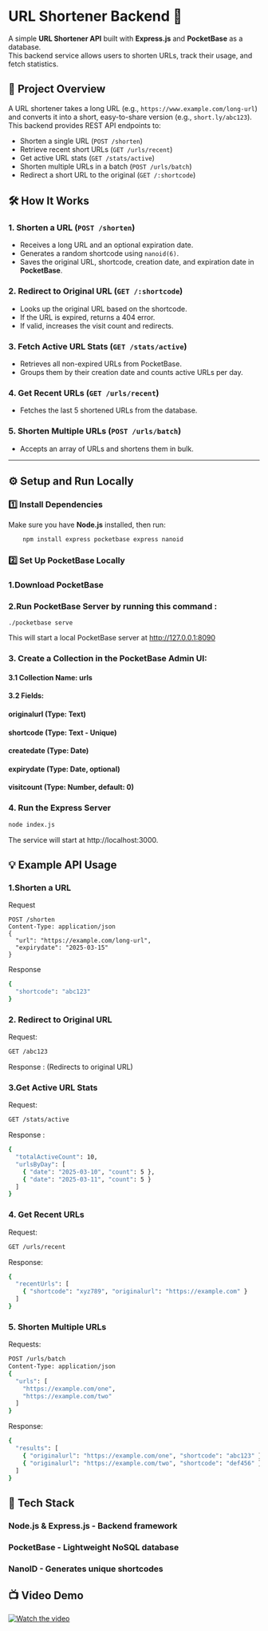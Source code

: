 # URL Shortener Backend 🚀

A simple **URL Shortener API** built with **Express.js** and **PocketBase** as a database.  
This backend service allows users to shorten URLs, track their usage, and fetch statistics.

## 📌 **Project Overview**
A URL shortener takes a long URL (e.g., `https://www.example.com/long-url`) and converts it into a short, easy-to-share version (e.g., `short.ly/abc123`).  
This backend provides REST API endpoints to:
- Shorten a single URL (`POST /shorten`)
- Retrieve recent short URLs (`GET /urls/recent`)
- Get active URL stats (`GET /stats/active`)
- Shorten multiple URLs in a batch (`POST /urls/batch`)
- Redirect a short URL to the original (`GET /:shortcode`)

## 🛠 **How It Works**
### **1. Shorten a URL (`POST /shorten`)**
- Receives a long URL and an optional expiration date.
- Generates a random shortcode using `nanoid(6)`.
- Saves the original URL, shortcode, creation date, and expiration date in **PocketBase**.

### **2. Redirect to Original URL (`GET /:shortcode`)**
- Looks up the original URL based on the shortcode.
- If the URL is expired, returns a 404 error.
- If valid, increases the visit count and redirects.

### **3. Fetch Active URL Stats (`GET /stats/active`)**
- Retrieves all non-expired URLs from PocketBase.
- Groups them by their creation date and counts active URLs per day.

### **4. Get Recent URLs (`GET /urls/recent`)**
- Fetches the last 5 shortened URLs from the database.

### **5. Shorten Multiple URLs (`POST /urls/batch`)**
- Accepts an array of URLs and shortens them in bulk.

---

## ⚙️ **Setup and Run Locally**
### **1️⃣ Install Dependencies**
Make sure you have **Node.js** installed, then run:
```sh
    npm install express pocketbase express nanoid
```
### 2️⃣ **Set Up PocketBase Locally**
### 1.Download PocketBase 
### 2.Run PocketBase Server by running this command :
```shell
./pocketbase serve
```
This will start a local PocketBase server at http://127.0.0.1:8090


### 3. Create a Collection in the PocketBase Admin UI:
#### 3.1 Collection Name: urls
#### 3.2 Fields:
#### originalurl (Type: Text)
#### shortcode (Type: Text - Unique)
#### createdate (Type: Date)
#### expirydate (Type: Date, optional)
#### visitcount (Type: Number, default: 0)
### 4. Run the Express Server
```sh 
node index.js
```
The service will start at http://localhost:3000.
## 💡 Example API Usage
### 1.Shorten a URL
Request
```shell
POST /shorten
Content-Type: application/json
{
  "url": "https://example.com/long-url",
  "expirydate": "2025-03-15"
}
```
Response 
```sh
{
  "shortcode": "abc123"
}
```
### 2. Redirect to Original URL
Request: 
```sh 
GET /abc123
```
Response  : (Redirects to original URL)
### 3.Get Active URL Stats
Request:
```sh
GET /stats/active
```
Response : 
```sh
{
  "totalActiveCount": 10,
  "urlsByDay": [
    { "date": "2025-03-10", "count": 5 },
    { "date": "2025-03-11", "count": 5 }
  ]
}
```
### 4. Get Recent URLs
Request:
```sh 
GET /urls/recent
```
Response:
```sh 
{
  "recentUrls": [
    { "shortcode": "xyz789", "originalurl": "https://example.com" }
  ]
}
```
### 5. Shorten Multiple URLs
Requests:
```sh 
POST /urls/batch
Content-Type: application/json
{
  "urls": [
    "https://example.com/one",
    "https://example.com/two"
  ]
}
```
Response: 
```sh
{
  "results": [
    { "originalurl": "https://example.com/one", "shortcode": "abc123" },
    { "originalurl": "https://example.com/two", "shortcode": "def456" }
  ]
}
```
## 🚀 Tech Stack
### Node.js & Express.js - Backend framework
### PocketBase - Lightweight NoSQL database
### NanoID - Generates unique shortcodes

## 📺 Video Demo
[![Watch the video](https://img.youtube.com/vi/08C2N52UaF8/maxresdefault.jpg)](https://youtu.be/08C2N52UaF8)
